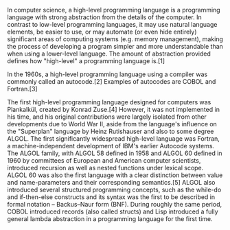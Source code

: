 In computer science, a high-level programming language is a programming language with strong abstraction from the details of the computer. In contrast to low-level programming languages, it may use natural language elements, be easier to use, or may automate (or even hide entirely) significant areas of computing systems (e.g. memory management), making the process of developing a program simpler and more understandable than when using a lower-level language. The amount of abstraction provided defines how "high-level" a programming language is.[1]



In the 1960s, a high-level programming language using a compiler was commonly called an autocode.[2] Examples of autocodes are COBOL and Fortran.[3]



The first high-level programming language designed for computers was Plankalkül, created by Konrad Zuse.[4] However, it was not implemented in his time, and his original contributions were largely isolated from other developments due to World War II, aside from the language's influence on the "Superplan" language by Heinz Rutishauser and also to some degree ALGOL. The first significantly widespread high-level language was Fortran, a machine-independent development of IBM's earlier Autocode systems. The ALGOL family, with ALGOL 58 defined in 1958 and ALGOL 60 defined in 1960 by committees of European and American computer scientists, introduced recursion as well as nested functions under lexical scope. ALGOL 60 was also the first language with a clear distinction between value and name-parameters and their corresponding semantics.[5] ALGOL also introduced several structured programming concepts, such as the while-do and if-then-else constructs and its syntax was the first to be described in formal notation – Backus–Naur form (BNF). During roughly the same period, COBOL introduced records (also called structs) and Lisp introduced a fully general lambda abstraction in a programming language for the first time.
